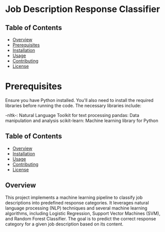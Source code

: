 #  Job Description Response Classifier

## Table of Contents
- [Overview](#overview)
- [Prerequisites](#prerequisites)
- [Installation](#installation)
- [Usage](#usage)
- [Contributing](#contributing)
- [License](#license)


# Prerequisites
Ensure you have Python installed. You'll also need to install the required libraries before running the code. The necessary libraries include:

-nltk-: Natural Language Toolkit for text processing
pandas: Data manipulation and analysis
scikit-learn: Machine learning library for Python


## Table of Contents
- [Overview](#overview)
- [Installation](#installation)
- [Usage](#usage)
- [Contributing](#contributing)
- [License](#license)

## Overview

This project implements a machine learning pipeline to classify job descriptions into predefined response categories. It leverages natural language processing (NLP) techniques and several machine learning algorithms, including Logistic Regression, Support Vector Machines (SVM), and Random Forest Classifier. The goal is to predict the correct response category for a given job description based on its content.
